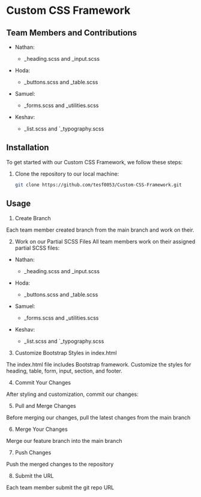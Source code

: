 # Custom CSS Framework

## Team Members and Contributions

- Nathan:
  - _heading.scss and _input.scss

- Hoda:
  - _buttons.scss and _table.scss

- Samuel:
  - _forms.scss and _utilities.scss

- Keshav:
  - _list.scss and `_typography.scss

## Installation

To get started with our Custom CSS Framework, we follow these steps:

1. Clone the repository to our local machine:

   ```bash
   git clone https://github.com/tesf0053/Custom-CSS-Framework.git

## Usage
1. Create Branch

Each team member created branch from the main branch and work on their.

2. Work on our Partial SCSS Files
All team members  work on their assigned partial SCSS files:

- Nathan:
  - _heading.scss and _input.scss

- Hoda:
  - _buttons.scss and _table.scss

- Samuel:
  - _forms.scss and _utilities.scss

- Keshav:
  - _list.scss and `_typography.scss

3. Customize Bootstrap Styles in index.html

The index.html file includes Bootstrap framework. Customize the styles for heading, table, form, input, section, and footer.

4. Commit Your Changes


After styling and customization, commit our changes:


5. Pull and Merge Changes


Before merging our changes, pull the latest changes from the main branch


6. Merge Your Changes


Merge our feature branch into the main branch


7. Push Changes


Push the merged changes to the repository


8. Submit the URL


Each team member submit the git repo URL 